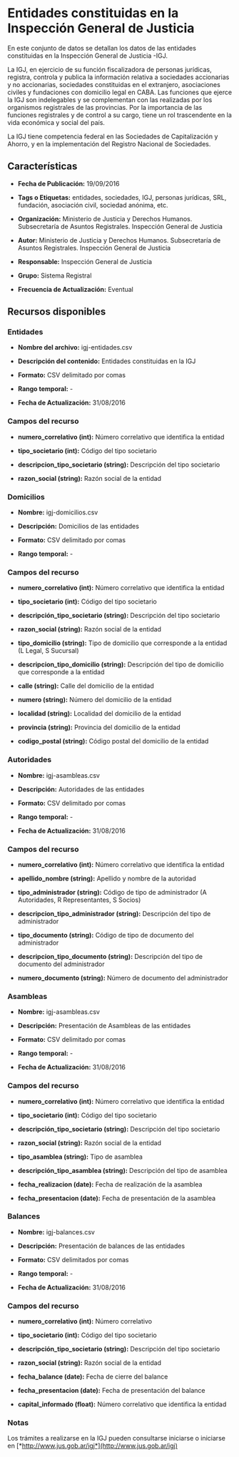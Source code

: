 Entidades constituidas en la Inspección General de Justicia
===========================================================

En este conjunto de datos se detallan los datos de las entidades constituidas en la Inspección General de Justicia -IGJ.

La IGJ, en ejercicio de su función fiscalizadora de personas jurídicas, registra, controla y publica la información relativa a sociedades accionarias y no accionarias, sociedades constituidas en el extranjero, asociaciones civiles y fundaciones con domicilio legal en CABA. Las funciones que ejerce la IGJ son indelegables y se complementan con las realizadas por los organismos registrales de las provincias. Por la importancia de las funciones registrales y de control a su cargo, tiene un rol trascendente en la vida económica y social del país.

La IGJ tiene competencia federal en las Sociedades de Capitalización y Ahorro, y en la implementación del Registro Nacional de Sociedades.

Características
---------------

-   **Fecha de Publicación:** 19/09/2016

-   **Tags o Etiquetas:** entidades, sociedades, IGJ, personas jurídicas, SRL, fundación, asociación civil, sociedad anónima, etc.

-   **Organización:** Ministerio de Justicia y Derechos Humanos. Subsecretaría de Asuntos Registrales. Inspección General de Justicia

-   **Autor:** Ministerio de Justicia y Derechos Humanos. Subsecretaría de Asuntos Registrales. Inspección General de Justicia

-   **Responsable:** Inspección General de Justicia

-   **Grupo:** Sistema Registral

-   **Frecuencia de Actualización:** Eventual

Recursos disponibles
--------------------

### Entidades

-   **Nombre del archivo:** igj-entidades.csv

-   **Descripción del contenido:** Entidades constituidas en la IGJ

-   **Formato:** CSV delimitado por comas

-   **Rango temporal:** -

-   **Fecha de Actualización:** 31/08/2016

### Campos del recurso

-   **numero\_correlativo (int):** Número correlativo que identifica la entidad

-   **tipo\_societario (int):** Código del tipo societario

-   **descripcion\_tipo\_societario (string):** Descripción del tipo societario

-   **razon\_social (string):** Razón social de la entidad

### Domicilios

-   **Nombre:** igj-domicilios.csv

-   **Descripción:** Domicilios de las entidades

-   **Formato:** CSV delimitado por comas

-   **Rango temporal:** -


### Campos del recurso

-   **numero\_correlativo (int):** Número correlativo que identifica la entidad

-   **tipo\_societario (int):** Código del tipo societario

-   **descripción\_tipo\_societario (string):** Descripción del tipo societario

-   **razon\_social (string):** Razón social de la entidad

-   **tipo\_domicilio (string):** Tipo de domicilio que corresponde a la entidad (L Legal, S Sucursal)

-   **descripcion\_tipo\_domicilio (string):** Descripción del tipo de domicilio que corresponde a la entidad

-   **calle (string):** Calle del domicilio de la entidad

-   **numero (string):** Número del domicilio de la entidad

-   **localidad (string):** Localidad del domicilio de la entidad

-   **provincia (string):** Provincia del domicilio de la entidad

-   **codigo\_postal (string):** Código postal del domicilio de la entidad

### Autoridades

-   **Nombre:** igj-asambleas.csv

-   **Descripción:** Autoridades de las entidades

-   **Formato:** CSV delimitado por comas

-   **Rango temporal:** -

-   **Fecha de Actualización:** 31/08/2016

### Campos del recurso

-   **numero\_correlativo (int):** Número correlativo que identifica la entidad

-   **apellido\_nombre (string):** Apellido y nombre de la autoridad

-   **tipo\_administrador (string):** Código de tipo de administrador (A Autoridades, R Representantes, S Socios)

-   **descripcion\_tipo\_administrador (string):** Descripción del tipo de administrador

-   **tipo\_documento (string):** Código de tipo de documento del administrador

-   **descripcion\_tipo\_documento (string):** Descripción del tipo de documento del administrador

-   **numero\_documento (string):** Número de documento del administrador

### Asambleas

-   **Nombre:** igj-asambleas.csv

-   **Descripción:** Presentación de Asambleas de las entidades

-   **Formato:** CSV delimitado por comas

-   **Rango temporal:** -

-   **Fecha de Actualización:** 31/08/2016

### Campos del recurso

-   **numero\_correlativo (int):** Número correlativo que identifica la entidad

-   **tipo\_societario (int):** Código del tipo societario

-   **descripción\_tipo\_societario (string):** Descripción del tipo societario

-   **razon\_social (string):** Razón social de la entidad

-   **tipo\_asamblea (string):** Tipo de asamblea

-   **descripción\_tipo\_asamblea (string):** Descripción del tipo de asamblea

-   **fecha\_realizacion (date):** Fecha de realización de la asamblea

-   **fecha\_presentacion (date):** Fecha de presentación de la asamblea

### Balances

-   **Nombre:** igj-balances.csv

-   **Descripción:** Presentación de balances de las entidades

-   **Formato:** CSV delimitados por comas

-   **Rango temporal:** -

-   **Fecha de Actualización:** 31/08/2016

### Campos del recurso

-   **numero\_correlativo (int):** Número correlativo

-   **tipo\_societario (int):** Código del tipo societario

-   **descripción\_tipo\_societario (string):** Descripción del tipo societario

-   **razon\_social (string):** Razón social de la entidad

-   **fecha\_balance (date):** Fecha de cierre del balance

-   **fecha\_presentacion (date):** Fecha de presentación del balance

-   **capital\_informado (float):** Número correlativo que identifica la entidad

### Notas

Los trámites a realizarse en la IGJ pueden consultarse iniciarse o iniciarse en [*http://www.jus.gob.ar/igj*](http://www.jus.gob.ar/igj)
